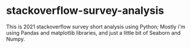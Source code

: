 # stackoverflow-survey-analysis
This is 2021 stackoverflow survey short analysis using Python; Mostly i'm using Pandas and matplotlib libraries,
and just a little bit of Seaborn and Numpy.
